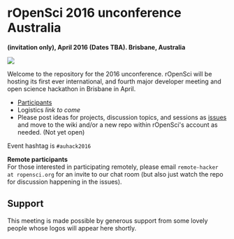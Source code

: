 # rOpenSci 2016 unconference Australia
__(invitation only), April 2016 (Dates TBA). Brisbane, Australia__

![](http://i.imgur.com/TTnpSYS.png)

Welcome to the repository for the 2016 unconference.  rOpenSci will be hosting its first ever international, and fourth major developer meeting and open science hackathon in Brisbane in April.

* [Participants](http://unconf16.ropensci.org/#participants)  
* Logistics *link to come*  
* Please post ideas for projects, discussion topics, and sessions as [issues](https://github.com/ropensci/auhack16/issues/) and move to the wiki and/or a new repo within rOpenSci's account as needed. (Not yet open)

Event hashtag is `#auhack2016`

__Remote participants__  
For those interested in participating remotely, please email `remote-hacker at ropensci.org` for an invite to our chat room (but also just watch the repo for discussion happening in the issues).

## Support  
This meeting is made possible by generous support from some lovely people whose logos will appear here shortly.
